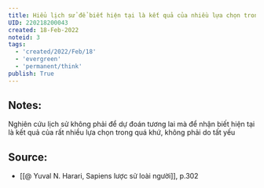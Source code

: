 ```yaml
---
title: Hiểu lịch sử để biết hiện tại là kết quả của nhiều lựa chọn trong quá khứ
UID: 220218200043
created: 18-Feb-2022
noteid: 3
tags:
  - 'created/2022/Feb/18'
  - 'evergreen'
  - 'permanent/think'
publish: True
---
```

## Notes:
Nghiên cứu lịch sử không phải để dự đoán tương lai mà để nhận biết hiện tại là kết quả của rất nhiều lựa chọn trong quá khứ, không phải do tất yếu

## Source:
- [[@ Yuval N. Harari, Sapiens lược sử loài người]], p.302



